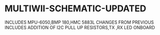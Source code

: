 # MULTIWII-SCHEMATIC-UPDATED
INCLUDES MPU-6050,BMP 180,HMC 5883L
CHANGES FROM PREVIOUS INCLUDES ADDITION OF I2C PULL UP RESISTORS,TX ,RX LED ONBOARD